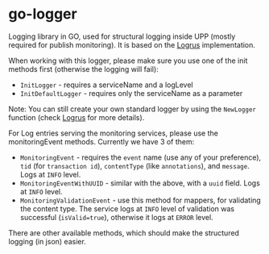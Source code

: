 # go-logger
Logging library in GO, used for structural logging inside UPP (mostly required for publish monitoring). It is based on the [Logrus](https://github.com/sirupsen/logrus) implementation.

When working with this logger, please make sure you use one of the init methods first (otherwise the logging will fail):
- `InitLogger` - requires a serviceName and a logLevel
- `InitDefaultLogger` - requires only the serviceName as a parameter

Note: You can still create your own standard logger by using the `NewLogger` function (check [Logrus](https://github.com/sirupsen/logrus/blob/master/logger.go#L69) for more details).

For Log entries serving the monitoring services, please use the monitoringEvent methods.
Currently we have 3 of them:
- `MonitoringEvent` - requires the `event` name (use any of your preference), `tid` (for `transaction id`), `contentType` (like `annotations`), and `message`. Logs at `INFO` level.
- `MonitoringEventWithUUID` - similar with the above, with a `uuid` field. Logs at `INFO` level.
- `MonitoringValidationEvent` - use this method for mappers, for validating the content type. The service logs at `INFO` level of validation was successful (`isValid=true`), otherwise it logs at `ERROR` level.

There are other available methods, which should make the structured logging (in json) easier.
